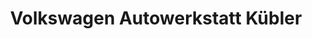 ---
title: "Volkswagen Autowerkstatt Kübler"
url: /haiterbach/volkswagen-autowerkstatt-kuebler/
shop: Autowerkstatt
---
